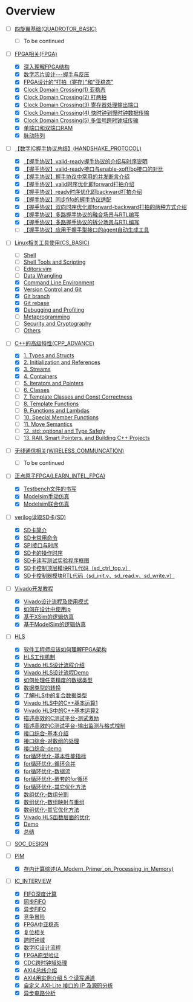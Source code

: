 # Overview
- [ ] [四旋翼基础(QUADROTOR_BASIC)](quadrotor_basic/index.md)
    * [ ] To be continued
- [ ] [FPGA相关(FPGA)](fpga/index.md)
    * [x] [深入理解FPGA结构](fpga/something_about_fpga.md)
    * [x] [数字芯片设计---握手与反压](fpga/handshake.md)
    * [x] [FPGA设计的“打拍（寄存）”和“亚稳态”](fpga/pipelining.md)
    * [x] [Clock Domain Crossing(1) 亚稳态](fpga/cdc1.md)
    * [x] [Clock Domain Crossing(2) 打两拍](fpga/cdc2.md)
    * [x] [Clock Domain Crossing(3) 寄存器处理输出端口](fpga/cdc3.md)
    * [x] [Clock Domain Crossing(4) 快时钟到慢时钟数据传输](fpga/cdc4.md)
    * [x] [Clock Domain Crossing(5) 多信号跨时钟域传输](fpga/cdc5.md)
    * [x] [单端口和双端口RAM](fpga/ram.md)
    * [x] [脉动阵列](fpga/pe.md)
- [ ] [【数字IC握手协议总结】(HANDSHAKE_PROTOCOL)](fpga/index.md)
    * [x] [【握手协议】valid-ready握手协议的介绍与时序说明](handshake_protocol/h1.md)
    * [x] [【握手协议】valid-ready接口与enable-xoff/bp接口的对比](handshake_protocol/h2.md)
    * [x] [【握手协议】握手协议中常用的并发断言介绍](handshake_protocol/h3.md)
    * [x] [【握手协议】valid时序优化即forward打拍介绍](handshake_protocol/h4.md)
    * [x] [【握手协议】ready时序优化即backward打拍介绍](handshake_protocol/h5.md)
    * [x] [【握手协议】同步fifo的握手协议适配](handshake_protocol/h6.md)
    * [x] [【握手协议】双向时序优化即forward-backward打拍的两种方式介绍](handshake_protocol/h7.md)
    * [x] [【握手协议】多路握手协议的融合场景与RTL编写](handshake_protocol/h8.md)
    * [x] [【握手协议】多路握手协议的拆分场景与RTL编写](handshake_protocol/h9.md)
    * [ ] [【握手协议】应用于握手型接口的agent自动生成工具](handshake_protocol/h10.md)
- [ ] [Linux相关工具使用(CS_BASIC)](cs_basic/index.md)
    * [ ] [Shell](cs_basic/shell.md)
    * [ ] [Shell Tools and Scripting](cs_basic/Shell_Tools_and_Scripting.md)
    * [ ] [Editors:vim](cs_basic/Editors_vim.md)
    * [ ] [Data Wrangling](cs_basic/Data_Wrangling.md)
    * [x] [Command Line Environment](cs_basic/Command-line-Environment.md)
    * [x] [Version Control and Git](cs_basic/Version_Control.md)
    * [x] [Git branch](cs_basic/git_branch.md)
    * [x] [Git rebase](cs_basic/git_rebase.md)
    * [x] [Debugging and Profiling](cs_basic/Debugging_and_Profiling.md)
    * [ ] [Metaprogramming](cs_basic/Metaprogramming.md)
    * [ ] [Security and Cryptography](cs_basic/Security_and_Cryptography.md)
    * [ ] [Others](cs_basic/Others.md)
- [ ] [C++的高级特性(CPP_ADVANCE)](cpp_advance/index.md)
    * [x] [1. Types and Structs](cpp_advance/Types_and_Structs.md)
    * [x] [2. Initialization and References](cpp_advance/Initialization_and_References.md)
    * [x] [3. Streams](cpp_advance/Streams.md)
    * [x] [4. Containers](cpp_advance/Containers.md)
    * [ ] [5. Iterators and Pointers](cpp_advance/Iterators_and_Pointers.md)
    * [ ] [6. Classes](cpp_advance/Classes.md)
    * [ ] [7. Template Classes and Const Correctness](cpp_advance/Template_Classes_and_Const_Correctness.md)
    * [ ] [8. Template Functions](cpp_advance/Template_Functions.md)
    * [ ] [9. Functions and Lambdas](cpp_advance/Functions_and_Lambdas.md)
    * [ ] [10. Special Member Functions](cpp_advance/Special_Member_Functions.md)
    * [ ] [11. Move Semantics](cpp_advance/Move_Semantics.md)
    * [ ] [12. std::optional and Type Safety](cpp_advance/Optional_and_Type_Safety.md)
    * [ ] [13. RAII, Smart Pointers, and Building C++ Projects](cpp_advance/RAll_Smart_Pointers_and_Building_Cpp_Projects.md)
- [ ] [无线通信相关(WIRELESS_COMMUNCATION)](wireless_communication/index.md)
    * [ ] To be continued
- [ ] [正点原子FPGA(LEARN_INTEL_FPGA)](learn_intel_fpga/index.md)
    * [x] [Testbench文件的书写](learn_intel_fpga/testbench.md)
    * [x] [Modelsim手动仿真](learn_intel_fpga/modelsim1.md)
    * [x] [Modelsim联合仿真](learn_intel_fpga/modelsim2.md)

- [ ] [verilog读取SD卡(SD)](fpga_sd_card_reader/index.md)
    * [x] [SD卡简介](fpga_sd_card_reader/sd1.md)
    * [x] [SD卡常用命令](fpga_sd_card_reader/sd2.md)
    * [x] [SPI接口与时序](fpga_sd_card_reader/sd3.md)
    * [x] [SD卡的操作时序](fpga_sd_card_reader/sd4.md)
    * [x] [SD卡读写测试实验程序框图](fpga_sd_card_reader/sd5.md)
    * [x] [SD卡控制顶层模块RTL代码（sd_ctrl_top.v）](fpga_sd_card_reader/sd6.md)
    * [x] [SD卡控制器模块RTL代码（sd_init.v、sd_read.v、sd_write.v）](fpga_sd_card_reader/sd7.md)

- [ ] [Vivado开发教程](vivado/index.md)
    * [x] [Vivado设计流程及使用模式](vivado/vivado1.md)
    * [x] [如何在设计中使用ip](vivado/vivado2.md)
    * [x] [基于XSim的逻辑仿真](vivado/vivado3.md)
    * [x] [基于ModelSim的逻辑仿真](vivado/vivado4.md)

- [ ] [HLS](hls/index.md)
    * [x] [软件工程师应该如何理解FPGA架构](hls/hls1.md)
    * [x] [HLS工作机制](hls/hls2.md)
    * [x] [Vivado HLS设计流程介绍](hls/hls3.md)
    * [x] [Vivado HLS设计流程Demo](hls/hls4.md)
    * [x] [如何处理任意精度的数据类型](hls/hls5.md)
    * [x] [数据类型的转换](hls/hls6.md)
    * [x] [了解HLS中的复合数据类型](hls/hls7.md)
    * [x] [Vivado HLS中的C++基本运算1](hls/hls8.md)
    * [x] [Vivado HLS中的C++基本运算2](hls/hls9.md)
    * [x] [描述高效的C测试平台-测试激励](hls/hls10.md)
    * [x] [描述高效的C测试平台-输出监测与格式控制](hls/hls11.md)
    * [x] [接口综合-基本介绍](hls/hls12.md)
    * [x] [接口综合-对数组的处理](hls/hls13.md)
    * [x] [接口综合-demo](hls/hls14.md)
    * [x] [for循环优化-基本性能指标](hls/hls15.md)
    * [x] [for循环优化-循环合并](hls/hls16.md)
    * [x] [for循环优化-数据流](hls/hls17.md)
    * [x] [for循环优化-嵌套的for循环](hls/hls18.md)
    * [x] [for循环优化-其它优化方法](hls/hls19.md)
    * [x] [数组优化-数组分割](hls/hls20.md)
    * [x] [数组优化-数组映射与重组](hls/hls21.md)
    * [x] [数组优化-其它优化方法](hls/hls22.md)
    * [x] [Vivado HLS函数层面的优化](hls/hls23.md)
    * [x] [Demo](hls/hls24.md)
    * [x] [总结](hls/hls25.md)

- [ ] [SOC_DESIGN](soc_design/index.md)

- [ ] [PIM](processing_in_memory/index.md)
    * [x] [存内计算综述(A_Modern_Primer_on_Processing_in_Memory)](processing_in_memory/A_Modern_Primer_on_Processing_in_Memory.md)

- [ ] [IC_INTERVIEW](digital_ic_interview/index.md)
    * [x] [FIFO深度计算](digital_ic_interview/01_fifo/fifo_depth.md)
    * [x] [同步FIFO](digital_ic_interview/01_fifo/sync_fifo.md)
    * [x] [异步FIFO](digital_ic_interview/01_fifo/async_fifo.md)
    * [x] [竞争冒险](digital_ic_interview/02_RaceCondition_Metastability_Synchronization/race_condition.md)
    * [x] [FPGA中亚稳态](digital_ic_interview/02_RaceCondition_Metastability_Synchronization/metastability.md)
    * [x] [复位相关](digital_ic_interview/02_RaceCondition_Metastability_Synchronization/reset.md)
    * [x] [跨时钟域](digital_ic_interview/02_RaceCondition_Metastability_Synchronization/crc.md)
    * [x] [数字IC设计流程](digital_ic_interview/03_Design_Flow/flow_and_tools.md)
    * [x] [FPGA原型验证](digital_ic_interview/03_Design_Flow/FPGA_prototyping.md)
    * [x] [CDC跨时钟域处理](digital_ic_interview/04_STA_Timing_Constraints/cdc.md)
    * [x] [AXI4总线介绍](digital_ic_interview/05_AXI/intro.md)
    * [x] [AXI4用实例介绍 5 个读写通道](digital_ic_interview/05_AXI/channels.md)
    * [x] [自定义 AXI-Lite 接口的 IP 及源码分析](digital_ic_interview/05_AXI/axi_lite.md)
    * [x] [异步电路分析](digital_ic_interview/async.md)